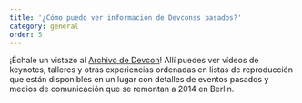 ```yaml
---
title: '¿Cómo puedo ver información de Devconss pasados?'
category: general
order: 5
---
```


¡Échale un vistazo al [Archivo de Devcon](https://archive.devcon.org/)! Allí puedes ver vídeos de keynotes, talleres y otras experiencias ordenadas en listas de reproducción que están disponibles en un lugar con detalles de eventos pasados y medios de comunicación que se remontan a 2014 en Berlin.
